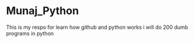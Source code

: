 # Munaj_Python
This is my respo for learn how github and python  works
i will do 200 dumb programs in python
